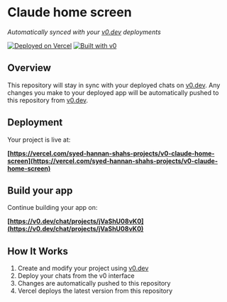# Claude home screen

*Automatically synced with your [v0.dev](https://v0.dev) deployments*

[![Deployed on Vercel](https://img.shields.io/badge/Deployed%20on-Vercel-black?style=for-the-badge&logo=vercel)](https://vercel.com/syed-hannan-shahs-projects/v0-claude-home-screen)
[![Built with v0](https://img.shields.io/badge/Built%20with-v0.dev-black?style=for-the-badge)](https://v0.dev/chat/projects/jVaShU08vK0)

## Overview

This repository will stay in sync with your deployed chats on [v0.dev](https://v0.dev).
Any changes you make to your deployed app will be automatically pushed to this repository from [v0.dev](https://v0.dev).

## Deployment

Your project is live at:

**[https://vercel.com/syed-hannan-shahs-projects/v0-claude-home-screen](https://vercel.com/syed-hannan-shahs-projects/v0-claude-home-screen)**

## Build your app

Continue building your app on:

**[https://v0.dev/chat/projects/jVaShU08vK0](https://v0.dev/chat/projects/jVaShU08vK0)**

## How It Works

1. Create and modify your project using [v0.dev](https://v0.dev)
2. Deploy your chats from the v0 interface
3. Changes are automatically pushed to this repository
4. Vercel deploys the latest version from this repository